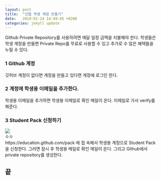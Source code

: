 ```yaml
---
layout: post
title:  "깃헙 학생 계정 만들기"
date:   2019-01-24 14:49:45 +0200
categories: jekyll update
---
```

Github Private Repository를 사용하려면 매달 일정 금액을 지불해야 한다. 학생들은 학생 계정을 만들면 Private Repo를 무료로 사용할 수 있고 추가로 수 많은 혜택들을 누릴 수 있다. 

<h3>1 Github 계정</h3>
깃허브 계정이 없다면 계정을 만들고 있다면 계정에 로그인 한다.

<h3>2 계정에 학생용 이메일을 추가한다.</h3>

학생용 이메일을 추가하면 학생용 이메일로 확인 메일이 온다. 
이메일로 가서 verify를 해준다.

<h3>3 Student Pack 신청하기</h3>
   <a href="{{site.url}}/assets/github_student/git_student_1.jpg" target="_blank"><img src="{{site.url}}/assets/github_student/git_student_1.jpg"></a>
   <figcaption>ㅇㅇ</figcaption>
https://education.github.com/pack 에 접
속해서 학생용 계정으로 Student Pack을 신청한다.
그러면 잠시 후 학생용 메일로 확인 메일이 온다.
그리고 Github에서 private repository를 생성한다.

<h2>끝</h2>

